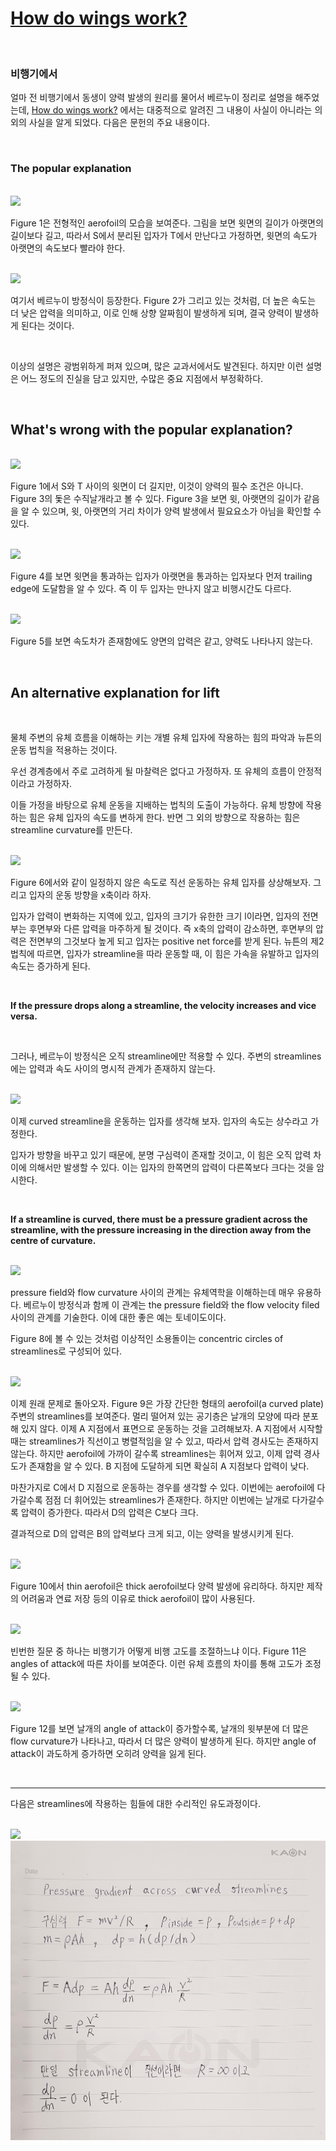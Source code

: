 # [How do wings work?](https://iopscience.iop.org/article/10.1088/0031-9120/38/6/001)

<br>

### 비행기에서

얼마 전 비행기에서 동생이 양력 발생의 원리를 물어서 베르누이 정리로 설명을 해주었는데, [How do wings work?](https://iopscience.iop.org/article/10.1088/0031-9120/38/6/001) 에서는 대중적으로 알려진 그 내용이 사실이 아니라는 의외의 사실을 알게 되었다. 다음은 문헌의 주요 내용이다.

<br>

### The popular explanation

<br>

<img src="https://raw.githubusercontent.com/ysjhmtb/blog_images/master/documents/VIVA%20BRUTE%20FORCE/PHYSICS/How%20do%20wings%20work/Fig1.png](https://raw.githubusercontent.com/ysjhmtb/blog_images/master/documents/VIVA BRUTE FORCE/PHYSICS/How do wings work/Fig1.png">

<br>

Figure 1은 전형적인 aerofoil의 모습을 보여준다. 그림을 보면 윗면의 길이가 아랫면의 길이보다 길고, 따라서 S에서 분리된 입자가 T에서 만난다고 가정하면, 윗면의 속도가 아랫면의 속도보다 빨라야 한다.

<br>

<img src="https://raw.githubusercontent.com/ysjhmtb/blog_images/master/documents/VIVA%20BRUTE%20FORCE/PHYSICS/How%20do%20wings%20work/Fig2.png](https://raw.githubusercontent.com/ysjhmtb/blog_images/master/documents/VIVA BRUTE FORCE/PHYSICS/How do wings work/Fig2.png">

<br>

여기서 베르누이 방정식이 등장한다. Figure 2가 그리고 있는 것처럼, 더 높은 속도는 더 낮은 압력을 의미하고, 이로 인해 상향 알짜힘이 발생하게 되며, 결국 양력이 발생하게 된다는 것이다.

<br>

이상의 설명은 광범위하게 퍼져 있으며, 많은 교과서에서도 발견된다. 하지만 이런 설명은 어느 정도의 진실을 담고 있지만, 수많은  중요 지점에서 부정확하다.

<br>

## What's wrong with the popular explanation?

<br>

<img src="https://raw.githubusercontent.com/ysjhmtb/blog_images/master/documents/VIVA%20BRUTE%20FORCE/PHYSICS/How%20do%20wings%20work/Fig3.png](https://raw.githubusercontent.com/ysjhmtb/blog_images/master/documents/VIVA BRUTE FORCE/PHYSICS/How do wings work/Fig3.png">

<br>

Figure 1에서 S와 T 사이의 윗면이 더 길지만, 이것이 양력의 필수 조건은 아니다. Figure 3의 돛은 수직날개라고 볼 수 있다. Figure 3을 보면 윗, 아랫면의 길이가 같음을 알 수 있으며, 윗, 아랫면의 거리 차이가 양력 발생에서 필요요소가 아님을 확인할 수 있다.

<br>

<img src="https://raw.githubusercontent.com/ysjhmtb/blog_images/master/documents/VIVA%20BRUTE%20FORCE/PHYSICS/How%20do%20wings%20work/Fig4.png](https://raw.githubusercontent.com/ysjhmtb/blog_images/master/documents/VIVA BRUTE FORCE/PHYSICS/How do wings work/Fig4.png">

<br>

Figure 4를 보면 윗면을 통과하는 입자가 아랫면을 통과하는 입자보다 먼저 trailing edge에 도달함을 알 수 있다. 즉 이 두 입자는 만나지 않고 비행시간도 다르다.

<br>

<img src="https://raw.githubusercontent.com/ysjhmtb/blog_images/master/documents/VIVA%20BRUTE%20FORCE/PHYSICS/How%20do%20wings%20work/Fig5.png](https://raw.githubusercontent.com/ysjhmtb/blog_images/master/documents/VIVA BRUTE FORCE/PHYSICS/How do wings work/Fig5.png">

<br>

Figure 5를 보면 속도차가 존재함에도 양면의 압력은 같고, 양력도 나타나지 않는다.

<br>

## An alternative explanation for lift

<br>

물체 주변의 유체 흐름을 이해하는 키는 개별 유체 입자에 작용하는 힘의 파악과 뉴튼의 운동 법칙을 적용하는 것이다. 

우선 경계층에서 주로 고려하게 될 마찰력은 없다고 가정하자. 또 유체의 흐름이 안정적이라고 가정하자.

이들 가정을 바탕으로 유체 운동을 지배하는 법칙의 도출이 가능하다. 유체 방향에 작용하는 힘은 유체 입자의 속도를 변하게 한다. 반면 그 외의 방향으로 작용하는 힘은 streamline curvature를 만든다. 

<br>

<img src="https://raw.githubusercontent.com/ysjhmtb/blog_images/master/documents/VIVA%20BRUTE%20FORCE/PHYSICS/How%20do%20wings%20work/Fig6.png](https://raw.githubusercontent.com/ysjhmtb/blog_images/master/documents/VIVA BRUTE FORCE/PHYSICS/How do wings work/Fig6.png">

<br>

Figure 6에서와 같이 일정하지 않은 속도로 직선 운동하는 유체 입자를 상상해보자. 그리고 입자의 운동 방향을 x축이라 하자.

입자가 압력이 변화하는 지역에 있고, 입자의 크기가 유한한 크기 l이라면, 입자의 전면부는 후면부와 다른 압력을 마주하게 될 것이다. 즉 x축의 압력이 감소하면, 후면부의 압력은 전면부의 그것보다 높게 되고 입자는 positive net force를 받게 된다. 뉴튼의 제2법칙에 따르면, 입자가 streamline을 따라 운동할 때, 이 힘은 가속을 유발하고 입자의 속도는 증가하게 된다. 

<br>

**If the pressure drops along a streamline, the velocity increases and vice versa.**

<br>

그러나, 베르누이 방정식은 오직 streamline에만 적용할 수 있다. 주변의 streamlines에는 압력과 속도 사이의 명시적 관계가 존재하지 않는다. 

<br>

<img src="https://raw.githubusercontent.com/ysjhmtb/blog_images/master/documents/VIVA%20BRUTE%20FORCE/PHYSICS/How%20do%20wings%20work/Fig7.png](https://raw.githubusercontent.com/ysjhmtb/blog_images/master/documents/VIVA BRUTE FORCE/PHYSICS/How do wings work/Fig7.png">

<br>

이제 curved streamline을 운동하는 입자를 생각해 보자. 입자의 속도는 상수라고 가정한다.

입자가 방향을 바꾸고 있기 때문에, 분명 구심력이 존재할 것이고, 이 힘은 오직 압력 차이에 의해서만 발생할 수 있다. 이는 입자의 한쪽면의 압력이 다른쪽보다 크다는 것을 암시한다. 

<br>

**If a streamline is curved, there must be a pressure gradient across the streamline, with the pressure increasing in the direction away from the centre of curvature.**

<br>

<img src="https://raw.githubusercontent.com/ysjhmtb/blog_images/master/documents/VIVA%20BRUTE%20FORCE/PHYSICS/How%20do%20wings%20work/Fig8.png](https://raw.githubusercontent.com/ysjhmtb/blog_images/master/documents/VIVA BRUTE FORCE/PHYSICS/How do wings work/Fig8.png">

<br>

pressure field와 flow curvature 사이의 관계는 유체역학을 이해하는데 매우 유용하다. 베르누이 방정식과 함께 이 관계는 the pressure field와 the flow velocity filed 사이의 관계를 기술한다. 이에 대한 좋은 예는 토네이도이다.

Figure 8에 볼 수 있는 것처럼 이상적인 소용돌이는 concentric circles of streamlines로 구성되어 있다. 

<br>

<img src="https://raw.githubusercontent.com/ysjhmtb/blog_images/master/documents/VIVA%20BRUTE%20FORCE/PHYSICS/How%20do%20wings%20work/Fig9.png](https://raw.githubusercontent.com/ysjhmtb/blog_images/master/documents/VIVA BRUTE FORCE/PHYSICS/How do wings work/Fig9.png">

<br>

이제 원래 문제로 돌아오자. Figure 9은 가장 간단한 형태의 aerofoil(a curved plate) 주변의 streamlines를 보여준다. 멀리 떨어져 있는 공기층은 날개의 모양에 따라 분포해 있지 않다. 이제 A 지점에서 표면으로 운동하는 것을 고려해보자. A 지점에서 시작할 때는 streamlines가 직선이고 병렬적임을 알 수 있고, 따라서 압력 경사도는 존재하지 않는다.  하지만 aerofoil에 가까이 갈수록 streamlines는 휘어져 있고, 이제 압력 경사도가 존재함을 알 수 있다. B 지점에 도달하게 되면 확실히 A 지점보다 압력이 낮다.

마찬가지로 C에서 D 지점으로 운동하는 경우를 생각할 수 있다. 이번에는 aerofoil에 다가갈수록 점점 더 휘어있는 streamlines가 존재한다. 하지만 이번에는 날개로 다가갈수록 압력이 증가한다. 따라서 D의 압력은 C보다 크다. 

결과적으로 D의 압력은 B의 압력보다 크게 되고, 이는 양력을 발생시키게 된다.

<br>

<img src="https://raw.githubusercontent.com/ysjhmtb/blog_images/master/documents/VIVA%20BRUTE%20FORCE/PHYSICS/How%20do%20wings%20work/FIg10.png](https://raw.githubusercontent.com/ysjhmtb/blog_images/master/documents/VIVA BRUTE FORCE/PHYSICS/How do wings work/FIg10.png">

<br>

Figure 10에서 thin aerofoil은 thick aerofoil보다 양력 발생에 유리하다. 하지만 제작의 어려움과 연료 저장 등의 이유로 
thick aerofoil이 많이 사용된다.

<br>

<img src="https://raw.githubusercontent.com/ysjhmtb/blog_images/master/documents/VIVA%20BRUTE%20FORCE/PHYSICS/How%20do%20wings%20work/FIg11.png](https://raw.githubusercontent.com/ysjhmtb/blog_images/master/documents/VIVA BRUTE FORCE/PHYSICS/How do wings work/FIg11.png">

<br>

빈번한 질문 중 하나는 비행기가 어떻게 비행 고도를 조절하느냐 이다. Figure 11은 angles of attack에 따른 차이를 보여준다. 
이런 유체 흐름의 차이를 통해 고도가 조정될 수 있다.

<br>

<img src="https://raw.githubusercontent.com/ysjhmtb/blog_images/master/documents/VIVA%20BRUTE%20FORCE/PHYSICS/How%20do%20wings%20work/Fig12.png](https://raw.githubusercontent.com/ysjhmtb/blog_images/master/documents/VIVA BRUTE FORCE/PHYSICS/How do wings work/Fig12.png">

<br>

Figure 12를 보면 날개의 angle of attack이 증가할수록, 날개의 윗부분에 더 많은 flow curvature가 나타나고, 따라서 더 많은 양력이 발생하게 된다. 하지만 angle of attack이 과도하게 증가하면 오히려 양력을 잃게 된다.

<br>

-----

다음은 streamlines에 작용하는 힘들에 대한 수리적인 유도과정이다.

<br>



<img src="https://raw.githubusercontent.com/ysjhmtb/blog_images/master/documents/VIVA%20BRUTE%20FORCE/PHYSICS/How%20do%20wings%20work/apdix1.jpg](https://raw.githubusercontent.com/ysjhmtb/blog_images/master/documents/VIVA BRUTE FORCE/PHYSICS/How do wings work/apdix1.jpg">

<br>

<img src="https://raw.githubusercontent.com/ysjhmtb/blog_images/master/documents/VIVA BRUTE FORCE/PHYSICS/How do wings work/apdix2.jpg">

<br>